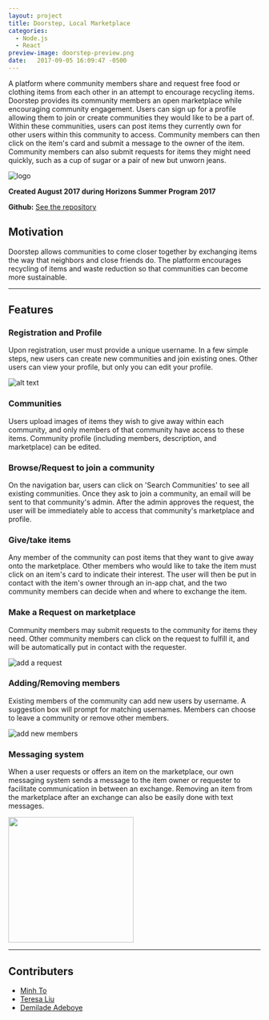 ```yaml
---
layout: project
title: Doorstep, Local Marketplace
categories:
  - Node.js
  - React
preview-image: doorstep-preview.png
date:   2017-09-05 16:09:47 -0500
---
```


A platform where community members share and request free food or clothing items from each other in an attempt to encourage recycling items.  <!--more--> Doorstep provides its community members an open marketplace while encouraging community engagement.
Users can sign up for a profile allowing them to join or create communities they would like to be a part of. Within these communities, users can post items they currently own for other users within this community to access. Community members can then click on the item's card and submit a message to the owner of the item. Community members can also submit requests for items they might need quickly, such as a cup of sugar or a pair of new but unworn jeans.

![logo](https://user-images.githubusercontent.com/19524925/30006845-5f486f4e-9102-11e7-82b9-77b53773b45a.png)

**Created August 2017 during Horizons Summer Program 2017**

**Github:** [See the repository](https://github.com/teresaliu20/doorstep)

## Motivation
Doorstep allows communities to come closer together by exchanging items the way that neighbors and close friends do. The platform encourages recycling of items and waste reduction so that communities can become more sustainable.

---

## Features
### Registration and Profile
Upon registration, user must provide a unique username. In a few simple steps, new users can create new communities and join existing ones. Other users can view your profile, but only you can edit your profile.

![alt text](https://user-images.githubusercontent.com/19524925/30006824-ec269f0e-9101-11e7-9f1d-f63328cbecff.gif)

### Communities
Users upload images of items they wish to give away within each community, and only members of that community have access to these items. Community profile (including members, description, and marketplace) can be edited.

### Browse/Request to join a community
On the navigation bar, users can click on 'Search Communities' to see all existing communities. Once they ask to join a community, an email will be sent to that community's admin. After the admin approves the request, the user will be immediately able to access that community's marketplace and profile.

### Give/take items
Any member of the community can post items that they want to give away onto the marketplace. Other members who would like to take the item must click on an item's card to indicate their interest. The user will then be put in contact with the item's owner through an in-app chat, and the two community members can decide when and where to exchange the item.

### Make a Request on marketplace
Community members may submit requests to the community for items they need. Other community members can click on the request to fulfill it, and will be automatically put in contact with the requester.

![add a request](https://user-images.githubusercontent.com/19524925/30006753-46a8dd54-9100-11e7-8d52-2e60c817f9c8.gif)

### Adding/Removing members
Existing members of the community can add new users by username. A suggestion box will prompt for matching usernames. Members can choose to leave a community or remove other members.

![add new members](https://user-images.githubusercontent.com/19524925/30006733-d9699d6e-90ff-11e7-99e2-b740b90f69fa.gif)

### Messaging system
When a user requests or offers an item on the marketplace, our own messaging system sends a message to the item owner or requester to facilitate communication in between an exchange. Removing an item from the marketplace after an exchange can also be easily done with text messages.

<img src="https://user-images.githubusercontent.com/19524925/30006778-f0c6e89e-9100-11e7-9f63-1ce6f2f4fc2f.jpg" width="250" />

---

## Contributers
* [Minh To](https://github.com/mnto)
* [Teresa Liu](https://github.com/teresaliu20)
* [Demilade Adeboye](https://github.com/oadeboye)